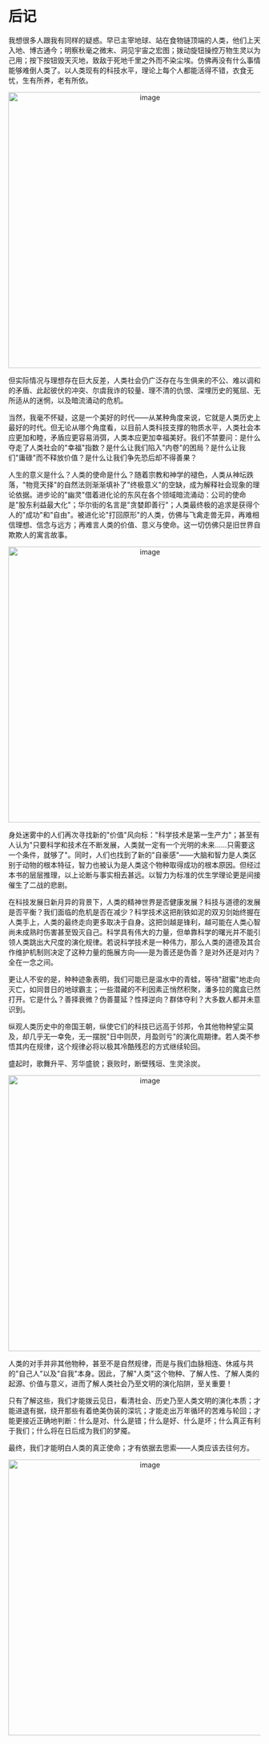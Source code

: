 # 后记

我想很多人跟我有同样的疑惑。早已主宰地球、站在食物链顶端的人类，他们上天入地、博古通今；明察秋毫之微末、洞见宇宙之宏图；拨动旋钮操控万物生灵以为己用；按下按钮毁天灭地，致敌于死地千里之外而不染尘埃。仿佛再没有什么事情能够难倒人类了。以人类现有的科技水平，理论上每个人都能活得不错，衣食无忧，生有所养，老有所依。

<p align="center"><img width="550" alt="image" src="https://github.com/user-attachments/assets/bdd7e3c2-1886-4677-a554-5a849f141f5f" />
</p>

但实际情况与理想存在巨大反差，人类社会仍广泛存在与生俱来的不公、难以调和的矛盾、此起彼伏的冲突、尔虞我诈的较量、理不清的仇恨、深埋历史的冤屈、无所适从的迷惘，以及暗流涌动的危机。

当然，我毫不怀疑，这是一个美好的时代——从某种角度来说，它就是人类历史上最好的时代。但无论从哪个角度看，以目前人类科技支撑的物质水平，人类社会本应更加和睦，矛盾应更容易消弭，人类本应更加幸福美好。我们不禁要问：是什么夺走了人类社会的"幸福"指数？是什么让我们陷入"内卷"的困局？是什么让我们"庸碌"而不释放价值？是什么让我们争先恐后却不得善果？

人生的意义是什么？人类的使命是什么？随着宗教和神学的褪色，人类从神坛跌落，"物竞天择"的自然法则渐渐填补了"终极意义"的空缺，成为解释社会现象的理论依据。进步论的"幽灵"借着进化论的东风在各个领域暗流涌动：公司的使命是"股东利益最大化"；华尔街的名言是"贪婪即善行"；人类最终极的追求是获得个人的"成功"和"自由"。被进化论"打回原形"的人类，仿佛与飞禽走兽无异，再难相信理想、信念与远方；再难言人类的价值、意义与使命。这一切仿佛只是旧世界自欺欺人的寓言故事。

<p align="center"><img width="550" alt="image" src="https://github.com/user-attachments/assets/05a71f8e-d219-40c1-afaf-be2daa223fa3" />
</p>

身处迷雾中的人们再次寻找新的"价值"风向标："科学技术是第一生产力"；甚至有人认为"只要科学和技术在不断发展，人类就一定有一个光明的未来……只需要这一个条件，就够了"。同时，人们也找到了新的"自豪感"——大脑和智力是人类区别于动物的根本特征，智力也被认为是人类这个物种取得成功的根本原因。但经过本书的层层推理，以上论断与事实相去甚远。以智力为标准的优生学理论更是间接催生了二战的悲剧。

在科技发展日新月异的背景下，人类的精神世界是否健康发展？科技与道德的发展是否平衡？我们面临的危机是否在减少？科学技术这把削铁如泥的双刃剑始终握在人类手上，人类的最终走向更多取决于自身。这把剑越是锋利，越可能在人类心智尚未成熟时伤害甚至毁灭自己。科学具有伟大的力量，但单靠科学的曙光并不能引领人类跳出大尺度的演化规律。若说科学技术是一种伟力，那么人类的道德及其合作维护机制则决定了这种力量的施展方向——是为善还是伪善？是对外还是对内？全在一念之间。

更让人不安的是，种种迹象表明，我们可能已是温水中的青蛙，等待"甜蜜"地走向灭亡，如同昔日的地球霸主；一些潜藏的不利因素正悄然积聚，潘多拉的魔盒已然打开。它是什么？善择衰微？伪善蔓延？性择逆向？群体夺利？大多数人都并未意识到。

纵观人类历史中的帝国王朝，纵使它们的科技已远高于邻邦，令其他物种望尘莫及，却几乎无一幸免，无一摆脱"日中则昃，月盈则亏"的演化周期律。若人类不参悟其内在规律，这个规律必将以极其冷酷残忍的方式继续轮回。

盛起时，歌舞升平、芳华盛貌；衰败时，断壁残垣、生灵涂炭。

<p align="center"><img width="550" alt="image" src="https://github.com/user-attachments/assets/15b6b783-876f-4787-a6c2-3f5db33a311b" />
</p>

人类的对手并非其他物种，甚至不是自然规律，而是与我们血脉相连、休戚与共的"自己人"以及"自我"本身。因此，了解"人类"这个物种、了解人性、了解人类的起源、价值与意义，进而了解人类社会乃至文明的演化陷阱，至关重要！

只有了解这些，我们才能拨云见日，看清社会、历史乃至人类文明的演化本质；才能进退有据，绕开那些有着绝美伪装的深坑；才能走出万年循环的苦难与轮回；才能更接近正确地判断：什么是对、什么是错；什么是好、什么是坏；什么真正有利于我们；什么将在日后成为我们的梦魇。

最终，我们才能明白人类的真正使命；才有依据去思索——人类应该去往何方。

<p align="center"><img width="550" alt="image" src="https://github.com/user-attachments/assets/844c9245-a471-41a8-84df-2ee8c3fa2fbe" />
</p>



